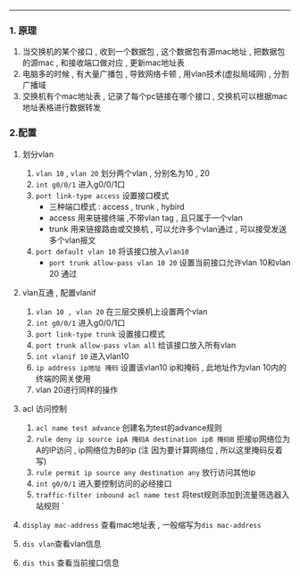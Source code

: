- - -
### 1. 原理
1. 当交换机的某个接口 , 收到一个数据包 , 这个数据包有源mac地址 , 把数据包的源mac , 和接收端口做对应 , 更新mac地址表
2. 电脑多的时候 , 有大量广播包 , 导致网络卡顿 , 用vlan技术(虚拟局域网) , 分割广播域
3. 交换机有个mac地址表 , 记录了每个pc链接在哪个接口 , 交换机可以根据mac地址表格进行数据转发  
### 2.配置
1. 划分vlan 
	1. `vlan 10` , `vlan 20` 划分两个vlan , 分别名为10 , 20
	2. `int g0/0/1` 进入g0/0/1口
	3. `port link-type access` 设置接口模式
		- 三种端口模式 : access , trunk , hybird
		- access 用来链接终端 ,不带vlan tag , 且只属于一个vlan
		- trunk 用来链接路由或交换机 , 可以允许多个vlan通过 , 可以接受发送多个vlan报文
	4. `port default vlan 10` 将该接口放入`vlan10`
		- `port trunk allow-pass vlan 10 20` 设置当前接口允许vlan 10和vlan 20 通过
2. vlan互通 , 配置vlanif
	1. `vlan 10 , vlan 20` 在三层交换机上设置两个vlan
	2. `int g0/0/1` 进入g0/0/1口
	3. `port link-type trunk` 设置接口模式
	4. `port trunk allow-pass vlan all` 给该接口放入所有vlan
	5. `int vlanif 10` 进入vlan10
	6. `ip address ip地址 掩码` 设置该vlan10 ip和掩码 , 此地址作为vlan 10内的终端的网关使用
	7. vlan 20进行同样的操作

3. acl 访问控制
	1. `acl name test advance` 创建名为test的advance规则
	2. `rule deny ip source ipA 掩码A destination ipB 掩码B` 拒接ip网络位为A的IP访问 , ip网络位为B的ip (注 因为要计算网络位 , 所以这里掩码反着写)
	3. `rule permit ip source any destination any` 放行访问其他ip
	4. `int g0/0/1` 进入要控制访问的必经接口
	5. `traffic-filter inbound acl name test` 将test规则添加到流量筛选器入站规则
`

5. `display mac-address` 查看mac地址表 , 一般缩写为`dis mac-address  `
6. `dis vlan`查看vlan信息
7. `dis this` 查看当前接口信息